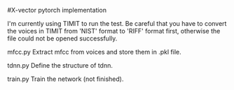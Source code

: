 #X-vector pytorch implementation

I'm currently using TIMIT to run the test. Be careful that you have to convert the voices in TIMIT from 'NIST' format to 'RIFF' format first, otherwise the file could not be opened successfully.

mfcc.py
Extract mfcc from voices and store them in .pkl file.

tdnn.py
Define the structure of tdnn.

train.py
Train the network (not finished).




